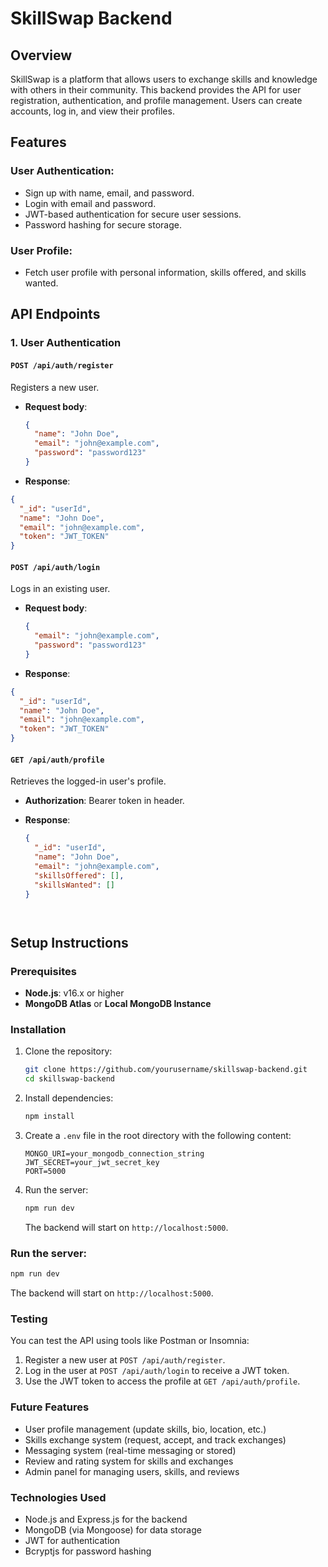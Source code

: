 # SkillSwap Backend

## Overview
SkillSwap is a platform that allows users to exchange skills and knowledge with others in their community. This backend provides the API for user registration, authentication, and profile management. Users can create accounts, log in, and view their profiles.

## Features

### User Authentication:
- Sign up with name, email, and password.
- Login with email and password.
- JWT-based authentication for secure user sessions.
- Password hashing for secure storage.

### User Profile:
- Fetch user profile with personal information, skills offered, and skills wanted.

## API Endpoints

### 1. User Authentication

#### `POST /api/auth/register`
Registers a new user.

- **Request body**:
  ```json
  {
    "name": "John Doe",
    "email": "john@example.com",
    "password": "password123"
  }

- **Response**:

```json
{
  "_id": "userId",
  "name": "John Doe",
  "email": "john@example.com",
  "token": "JWT_TOKEN"
}
```
#### `POST /api/auth/login`

Logs in an existing user.

- **Request body**:
  ```json
  {
    "email": "john@example.com",
    "password": "password123"
  }
- **Response**:

```json
{
  "_id": "userId",
  "name": "John Doe",
  "email": "john@example.com",
  "token": "JWT_TOKEN"
}
```
#### `GET /api/auth/profile`
Retrieves the logged-in user's profile.

- **Authorization**: Bearer token in header.

- **Response**:
  ```json
  {
    "_id": "userId",
    "name": "John Doe",
    "email": "john@example.com",
    "skillsOffered": [],
    "skillsWanted": []
  }




## Setup Instructions

### Prerequisites
- **Node.js**: v16.x or higher
- **MongoDB Atlas** or **Local MongoDB Instance**

### Installation

1. Clone the repository:
   ```bash
   git clone https://github.com/yourusername/skillswap-backend.git
   cd skillswap-backend
   ```

2. Install dependencies:
   ```bash
   npm install
   ```

3. Create a `.env` file in the root directory with the following content:
   ```env
   MONGO_URI=your_mongodb_connection_string
   JWT_SECRET=your_jwt_secret_key
   PORT=5000
   ```

4. Run the server:
   ```bash
   npm run dev
   ```
   The backend will start on `http://localhost:5000`.

### Run the server:
   ```bash
   npm run dev
   ```
   The backend will start on `http://localhost:5000`.

### Testing

You can test the API using tools like Postman or Insomnia:

1. Register a new user at `POST /api/auth/register`.
2. Log in the user at `POST /api/auth/login` to receive a JWT token.
3. Use the JWT token to access the profile at `GET /api/auth/profile`.

### Future Features

- User profile management (update skills, bio, location, etc.)
- Skills exchange system (request, accept, and track exchanges)
- Messaging system (real-time messaging or stored)
- Review and rating system for skills and exchanges
- Admin panel for managing users, skills, and reviews

### Technologies Used

- Node.js and Express.js for the backend
- MongoDB (via Mongoose) for data storage
- JWT for authentication
- Bcryptjs for password hashing
